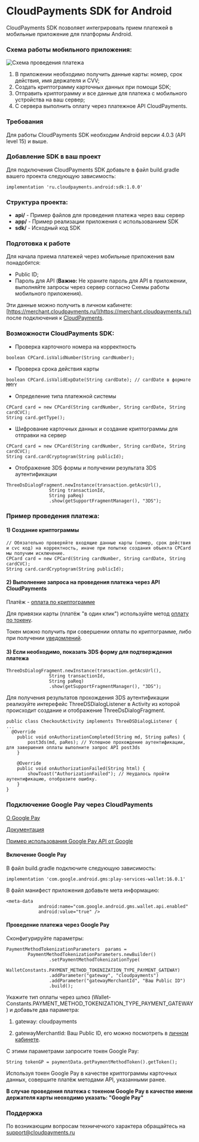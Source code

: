 # CloudPayments SDK for Android 

CloudPayments SDK позволяет интегрировать прием платежей в мобильные приложение для платформы Android.

### Схема работы мобильного приложения:
![Схема проведения платежа](https://cloudpayments.ru/storage/SNbUKmXtE1XgZoL7ypOSJBTFKvRpfMaWtWiNI51U.png)
1. В приложении необходимо получить данные карты: номер, срок действия, имя держателя и CVV;
2. Создать криптограмму карточных данных при помощи SDK;
3. Отправить криптограмму и все данные для платежа с мобильного устройства на ваш сервер;
4. С сервера выполнить оплату через платежное API CloudPayments. 

### Требования
Для работы CloudPayments SDK необходим Android версии 4.0.3 (API level 15) и выше.

### Добавление SDK в ваш проект
Для подключения CloudPayments SDK добавьте в файл build.gradle вашего проекта следующую зависимость:

```
implementation 'ru.cloudpayments.android:sdk:1.0.0'
```
### Структура проекта:

* **api/** - Пример файлов для проведения платежа через ваш сервер
* **app/** - Пример реализации приложения с использованием SDK
* **sdk/** - Исходный код SDK


### Подготовка к работе

Для начала приема платежей через мобильные приложения вам понадобятся:

* Public ID;
* Пароль для API (**Важно:** Не храните пароль для API в приложении, выполняйте запросы через сервер согласно Схемы работы мобильного приложения).

Эти данные можно получить в личном кабинете: [https://merchant.cloudpayments.ru/](https://merchant.cloudpayments.ru/) после подключения к [CloudPayments](https://cloudpayments.ru/).

### Возможности CloudPayments SDK:

* Проверка карточного номера на корректность

```
boolean CPCard.isValidNumber(String cardNumber);

```

* Проверка срока действия карты

```
boolean CPCard.isValidExpDate(String cardDate); // cardDate в формате MMYY

```

* Определение типа платежной системы

```
CPCard card = new CPCard(String cardNumber, String cardDate, String cardCVC);
String card.getType();

```

* Шифрование карточных данных и создание криптограммы для отправки на сервер

```
CPCard card = new CPCard(String cardNumber, String cardDate, String cardCVC);
String card.cardCryptogram(String publicId);

```

* Отображение 3DS формы и получении результата 3DS аутентификации

```
ThreeDsDialogFragment.newInstance(transaction.getAcsUrl(),
                String transactionId,
                String paReq)
                .show(getSupportFragmentManager(), "3DS");
```

### Пример проведения платежа:

#### 1) Создание криптограммы

```
// Обязательно проверяйте входящие данные карты (номер, срок действия и cvc код) на корректность, иначе при попытке создания объекта CPCard мы получим исключение.
CPCard card = new CPCard(String cardNumber, String cardDate, String cardCVC);
String card.cardCryptogram(String publicId);

```

#### 2) Выполнение запроса на проведения платежа через  API CloudPayments

Платёж - [оплата по криптограмме](https://cloudpayments.ru/wiki/integration/instrumenti/api#pay_with_crypto)

Для привязки карты (платёж "в один клик")  используйте метод
[оплату по токену](https://cloudpayments.ru/wiki/integration/instrumenti/api#paywithtoken).  

Токен можно получить при совершении оплаты по криптограмме, либо при получении  [уведомлений](https://cloudpayments.ru/wiki/integration/instrumenti/notice).


#### 3) Если необходимо, показать 3DS форму для подтверждения платежа

```
ThreeDsDialogFragment.newInstance(transaction.getAcsUrl(),
                String transactionId,
                String paReq)
                .show(getSupportFragmentManager(), "3DS");
```

Для получения результатов прохождения 3DS аутентификации реализуйте интерефейс ThreeDSDialogListener в Activity из которой происходит создание и отображение ThreeDsDialogFragment.

```
public class CheckoutActivity implements ThreeDSDialogListener {
...
  @Override
    public void onAuthorizationCompleted(String md, String paRes) {
        post3ds(md, paRes); // Успешное прохождение аутентификации, для завершения оплаты выполните запрос API post3ds
    }

    @Override
    public void onAuthorizationFailed(String html) {
        showToast("AuthorizationFailed"); // Неудалось пройти аутентификацию, отобразите ошибку.
    }
}
```

### Подключение Google Pay  через CloudPayments

[О Google Pay](https://cloudpayments.ru/wiki/integration/products/googlepay)

[Документация](https://developers.google.com/payments/setup)

[Пример использования Google Pay API от Google](https://github.com/android-pay/paymentsapi-quickstart)

#### Включение Google Pay 

В файл build.gradle подключите следующую зависимость:

```
implementation 'com.google.android.gms:play-services-wallet:16.0.1'
```

В файл манифест приложения добавьте мета информацию:

```
<meta-data
            android:name="com.google.android.gms.wallet.api.enabled"
            android:value="true" />
```

#### Проведение платежа через Google Pay  

Сконфигурируйте параметры:

```
PaymentMethodTokenizationParameters  params =
		PaymentMethodTokenizationParameters.newBuilder()
				.setPaymentMethodTokenizationType(
				WalletConstants.PAYMENT_METHOD_TOKENIZATION_TYPE_PAYMENT_GATEWAY)
				.addParameter("gateway", "cloudpayments")
				.addParameter("gatewayMerchantId", "Ваш Public ID")
				.build();
```

Укажите тип оплаты через шлюз (Wallet-Constants.PAYMENT_METHOD_TOKENIZATION_TYPE_PAYMENT_GATEWAY) и добавьте два параметра:

1) gateway: cloudpayments

2) gatewayMerchantId: Ваш Public ID, его можно посмотреть в [личном кабинете](https://merchant.cloudpayments.ru/).

С этими параметрами запросите токен Google Pay:

```
String tokenGP = paymentData.getPaymentMethodToken().getToken();
```

Используя токен Google Pay в качестве криптограммы карточных данных, совершите платёж  методами API, указанными ранее.

**В случае проведения платежа с токеном Google Pay в качестве имени держателя карты неоходимо указать: "Google Pay"**

### Поддержка

По возникающим вопросам техничечкого характера обращайтесь на support@cloudpayments.ru
